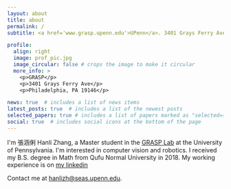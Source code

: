 ```yaml
---
layout: about
title: about
permalink: /
subtitle: <a href='www.grasp.upenn.edu'>UPenn</a>. 3401 Grays Ferry Ave. (610)909-9485.

profile:
  align: right
  image: prof_pic.jpg
  image_circular: false # crops the image to make it circular
  more_info: >
    <p>GRASP</p>
    <p>3401 Grays Ferry Ave</p>
    <p>Philadelphia, PA 19146</p>

news: true  # includes a list of news items
latest_posts: true  # includes a list of the newest posts
selected_papers: true # includes a list of papers marked as "selected={true}"
social: true  # includes social icons at the bottom of the page
---
```


I'm 張涵俐 Hanli Zhang, a Master student in the [GRASP Lab](https://www.grasp.upenn.edu/) at the University of Pennsylvania. I'm interested in computer vision and robotics. I received my B.S. degree in Math from Qufu Normal University in 2018. My working experience is on [my linkedin](https://www.linkedin.com/in/hanli-zhang)

Contact me at [hanlizh@seas.upenn.edu](mailto:hanlizh@seas.upenn.edu).

<!-- 
Write your biography here. Tell the world about yourself. Link to your favorite [subreddit](http://reddit.com). You can put a picture in, too. The code is already in, just name your picture `prof_pic.jpg` and put it in the `img/` folder.

Put your address / P.O. box / other info right below your picture. You can also disable any of these elements by editing `profile` property of the YAML header of your `_pages/about.md`. Edit `_bibliography/papers.bib` and Jekyll will render your [publications page](/al-folio/publications/) automatically.

Link to your social media connections, too. This theme is set up to use [Font Awesome icons](https://fontawesome.com/) and [Academicons](https://jpswalsh.github.io/academicons/), like the ones below. Add your Facebook, Twitter, LinkedIn, Google Scholar, or just disable all of them. -->
